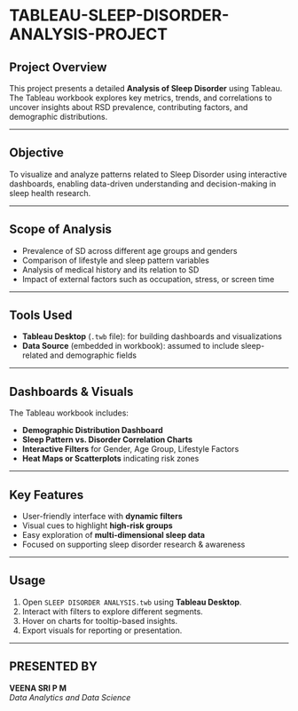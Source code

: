 # TABLEAU-SLEEP-DISORDER-ANALYSIS-PROJECT

## Project Overview

This project presents a detailed **Analysis of Sleep Disorder** using Tableau. The Tableau workbook explores key metrics, trends, and correlations to uncover insights about RSD prevalence, contributing factors, and demographic distributions.

---

## Objective

To visualize and analyze patterns related to Sleep Disorder using interactive dashboards, enabling data-driven understanding and decision-making in sleep health research.

---

## Scope of Analysis

- Prevalence of SD across different age groups and genders  
- Comparison of lifestyle and sleep pattern variables  
- Analysis of medical history and its relation to SD  
- Impact of external factors such as occupation, stress, or screen time

---

## Tools Used

- **Tableau Desktop** (`.twb` file): for building dashboards and visualizations  
- **Data Source** (embedded in workbook): assumed to include sleep-related and demographic fields

---

## Dashboards & Visuals

The Tableau workbook includes:
- **Demographic Distribution Dashboard**  
- **Sleep Pattern vs. Disorder Correlation Charts**  
- **Interactive Filters** for Gender, Age Group, Lifestyle Factors  
- **Heat Maps or Scatterplots** indicating risk zones  

---

## Key Features

- User-friendly interface with **dynamic filters**  
- Visual cues to highlight **high-risk groups**  
- Easy exploration of **multi-dimensional sleep data**  
- Focused on supporting sleep disorder research & awareness

---

## Usage

1. Open `SLEEP DISORDER ANALYSIS.twb` using **Tableau Desktop**.  
2. Interact with filters to explore different segments.  
3. Hover on charts for tooltip-based insights.  
4. Export visuals for reporting or presentation.

---

## PRESENTED BY

**VEENA SRI P M**  
*Data Analytics and Data Science*
